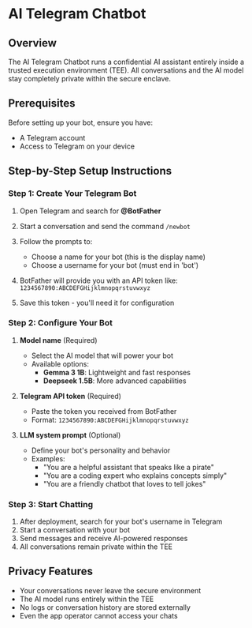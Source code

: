 # AI Telegram Chatbot

## Overview

The AI Telegram Chatbot runs a confidential AI assistant entirely inside
a trusted execution environment (TEE). All conversations and the AI model stay
completely private within the secure enclave.

## Prerequisites

Before setting up your bot, ensure you have:

- A Telegram account
- Access to Telegram on your device

## Step-by-Step Setup Instructions

### Step 1: Create Your Telegram Bot

1. Open Telegram and search for **@BotFather**
2. Start a conversation and send the command `/newbot`
3. Follow the prompts to:

   - Choose a name for your bot (this is the display name)
   - Choose a username for your bot (must end in 'bot')

4. BotFather will provide you with an API token like:
   `1234567890:ABCDEFGHijklmnopqrstuvwxyz`
5. Save this token - you'll need it for configuration

### Step 2: Configure Your Bot

1. **Model name** (Required)

   - Select the AI model that will power your bot
   - Available options:
     - **Gemma 3 1B**: Lightweight and fast responses
     - **Deepseek 1.5B**: More advanced capabilities

2. **Telegram API token** (Required)

   - Paste the token you received from BotFather
   - Format: `1234567890:ABCDEFGHijklmnopqrstuvwxyz`

3. **LLM system prompt** (Optional)

   - Define your bot's personality and behavior
   - Examples:
     - "You are a helpful assistant that speaks like a pirate"
     - "You are a coding expert who explains concepts simply"
     - "You are a friendly chatbot that loves to tell jokes"

### Step 3: Start Chatting

1. After deployment, search for your bot's username in Telegram
2. Start a conversation with your bot
3. Send messages and receive AI-powered responses
4. All conversations remain private within the TEE

## Privacy Features

- Your conversations never leave the secure environment
- The AI model runs entirely within the TEE
- No logs or conversation history are stored externally
- Even the app operator cannot access your chats

